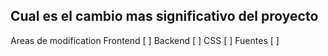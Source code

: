 ## Cual es el cambio mas significativo del proyecto

Areas de modification
Frontend [ ]
Backend [ ]
CSS [ ]
Fuentes [ ]
